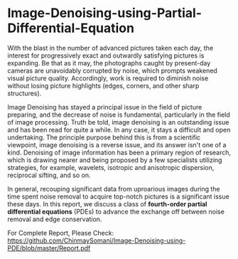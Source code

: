 # Image-Denoising-using-Partial-Differential-Equation

With the blast in the number of advanced pictures taken each day, the interest for progressively exact and outwardly satisfying pictures is expanding. Be that as it may, the photographs caught by present-day cameras are unavoidably corrupted by noise, which prompts weakened visual picture quality. Accordingly, work is required to diminish noise without losing picture highlights (edges, corners, and other sharp structures).

Image Denoising has stayed a principal issue in the field of picture preparing, and the decrease of noise is fundamental, particularly in the field of image processing. Truth be told, image denoising is an outstanding issue and has been read for quite a while. In any case, it stays a difficult and open undertaking. The principle purpose behind this is from a scientific viewpoint, image denoising is a reverse issue, and its answer isn't one of a kind. Denoising of image information has been a primary region of research, which is drawing nearer and being proposed by a few specialists utilizing strategies, for example, wavelets, isotropic and anisotropic dispersion, reciprocal sifting, and so on.

In general, recouping significant data from uproarious images during the time spent noise removal to acquire top-notch pictures is a significant issue these days. In this report, we discuss a class of **fourth-order partial differential equations** (PDEs) to advance the exchange off between noise removal and edge conservation.

For Complete Report, Please Check: https://github.com/ChinmaySomani/Image-Denoising-using-PDE/blob/master/Report.pdf
